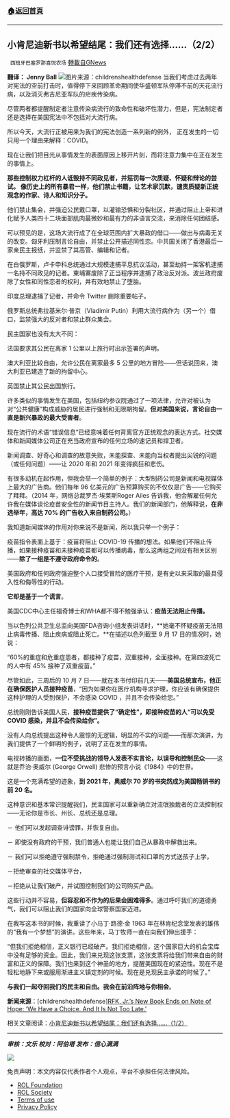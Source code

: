 ###  [:house:返回首頁](https://github.com/ourhimalayas/txt)
---


## 小肯尼迪新书以希望结尾：我们还有选择……（2/2）
` 西班牙巴塞罗那喜悦农场` [轉載自GNews](https://gnews.org/zh-hans/1758553/)

**翻译： Jenny Ball**
![](https://assets.gnews.org/wp-content/uploads/2021/12/tempsnip14-3.png)图片来源：childrenshealthdefense
当我们考虑过去两年对宪法的空前打击时，值得停下来回顾革命期间使华盛顿军队停滞不前的天花流行病，以及消灭弗吉尼亚军队的疟疾传染病。

尽管两者都提醒制定者注意传染病流行的致命性和破坏性潜力，但是，宪法制定者还是选择在美国宪法中不包括对大流行病。

所以今天，大流行正被用来为我们的宪法创造一系列新的例外， 正在发生的一切只用一个理由来解释：COVID。

现在让我们把目光从事情发生的表面原因上移开片刻，而将注意力集中在正在发生的事情上。

**那些控制权力杠杆的人诋毁持不同政见者，并惩罚每一次质疑、怀疑和辩论的尝试。 像历史上的所有暴君一样，他们禁止书籍，让艺术家沉默，谴责质疑新正统观念的作家、诗人和知识分子。**

他们禁止集会，并强迫公民戴口罩，以灌输恐惧和分裂社区，并通过阻止上帝和进化赋予人类四十二块面部肌肉最微妙和最有力的非语言交流，来消除任何团结感。

可以预见的是，这场大流行成了在全球范围内扩大暴政的借口——做出与病毒无关的改变。匈牙利压制言论自由，并禁止公开描述同性恋。中共国关闭了香港最后一家亲民主报纸，并监禁了其高管、编辑和记者。

在白俄罗斯，卢卡申科总统通过大规模逮捕平息抗议活动，甚至劫持一架客机逮捕一名持不同政见的记者。柬埔寨废除了正当程序并逮捕了政治反对派。波兰政府废除了女性和同性恋者的权利，并有效地禁止了堕胎。

印度总理逮捕了记者，并命令 Twitter 删除重要帖子。

俄罗斯总统弗拉基米尔·普京（Vladimir Putin）利用大流行病作为（另一个）借口，监禁强大的反对者和禁止群众集会。

民主国家也没有太大不同：

法国要求其公民在离家 1 公里以上旅行时出示签署的声明。

澳大利亚比较自由，允许公民在离家最多 5 公里的地方冒险——但话说回来，澳大利亚已建造了新的拘留中心。

英国禁止其公民出国旅行。

许多类似的事情发生在美国，包括纽约参议院通过了一项法律，允许对被认为对“公共健康”构成威胁的居民进行强制和无限期拘留。**但对美国来说，言论自由一直是新兴暴政的最大受害者**。

现在流行的术语“错误信息”已经意味着任何背离官方正统观念的表达方式。社交媒体和新闻媒体公司正在充当政府宣布的任何立场的速记员和捍卫者。

新闻调查、好奇心和调查的故意失败，未能探查、未能向当权者提出尖锐的问题（或任何问题）——让 2020 年和 2021 年变得疯狂和悲伤。

有很多动机在起作用，但我会举一个简单的例子：大型制药公司是新闻和电视媒体上最大的广告商。他们每年 96 亿美元的广告预算购买的不仅仅是广告——它购买了拜拜。（2014 年，网络总裁罗杰·埃莱斯Roger Ailes 告诉我，他会解雇任何允许我在媒体谈论疫苗安全性的新闻节目主持人。我们的新闻部门，他解释说，**在非选举年，高达 70% 的广告收入来自制药公司。**）

我知道新闻媒体的作用对你来说不是新闻，所以我只举一个例子：

疫苗指令表面上基于：疫苗将阻止 COVID-19 传播的想法。如果他们不阻止传播，如果接种疫苗和未接种疫苗都可以传播病毒，那么这两组之间没有相关区别——**除了一组是不遵守政府命令的**。

美国政府和任何政府强迫整个人口接受冒险的医疗干预，是有史以来采取的最具侵入性和侮辱性的行动。

**它却是基于一个谎言**。

美国CDC中心主任福奇博士和WHA都不得不勉强承认：**疫苗无法阻止传播。**

当以色列公共卫生总监向美国FDA咨询小组发表讲话时，**她毫不怀疑疫苗无法阻止病毒传播、阻止疾病或阻止死亡。**在描述以色列截至 9 月 17 日的情况时，她说：

“60%的重症和危重症患者，都接种了疫苗，双重接种，全面接种。在第四波死亡的人中有 45% 接种了双重疫苗。”

尽管如此，三周后的 10 月 7 日——就在本书付印前几天——**美国总统宣布，他正在确保医护人员接种疫苗**，“因为如果你在医疗机构寻求护理，你应该有确保提供这种护理的人受到保护，不会感染 COVID ，并且不会传染给您。”

总统刚刚告诉美国人民，**接种疫苗提供了“确定性”，即接种疫苗的人“可以免受 COVID 感染，并且不会传染给你”。**

没有人向总统提出这种令人震惊的无逻辑，明显的不实的问题——而那次演讲，为我们提供了一个鲜明的例子，说明了正在发生的事情。

电视转播的画面，**一位不受挑战的领导人发表不实言论，以误导和控制民众**——这就是乔治·奥威尔 (George Orwell) 悲惨的预言小说《1984》中的世界。

这是一个充满希望的迹象，**到 2021 年，奥威尔 70 岁的书突然成为美国畅销书的前 20 名。**

这种意识和基本常识提醒我们，民主国家可以重新确立对流氓独裁者的立法控制权——无论你是市长、州长、总统还是总理。

－ 他们可以发起调查诽谤罪，并恢复自由。

－ 即使没有政府的干预，我们普通人也能让我们自己从暴政中解救出来。

－ 我们可以拒绝遵守强制禁令，拒绝通过强制测试和口罩的方式送孩子上学，

－拒绝审查的社交媒体平台，

－拒绝从让我们破产，并试图控制我们的公司购买产品。

这些行动并不容易，**但容忍和不作为的后果会困难得多**。通过呼吁我们的道德勇气，我们可以阻止我们的国家向全球警察国家迈进。

在我写这本书的时候，我重读了小马丁·路德·金 1963 年在林肯纪念堂发表的雄伟的“我有一个梦想”的演讲。这些年来，马丁牧师一直在向我们伸出援手：

“但我们拒绝相信，正义银行已经破产。我们拒绝相信，这个国家巨大的机会宝库中没有足够的资金。因此，我们来兑现这张支票，这张支票将给我们带来自由的财富和正义的保障。我们也来到这个神圣的地方，提醒美国现在的紧迫性。现在不是轻松地静下来或服用渐进主义镇定剂的时候。现在是兑现民主承诺的时候了。”

**与我们一起夺回我们的民主和自由。我会在前沿阵地与你相会**。

**新闻来源**：[childrenshealthdefense][RFK, Jr.’s New Book Ends on Note of Hope: ‘We Have a Choice. And It Is Not Too Late.’](https://childrenshealthdefense.org/defender/rfk-jr-the-real-anthony-fauci-we-have-choice/?utm_source=salsa&amp;eType=EmailBlastContent&amp;eId=73816dfa-7dfe-468a-b1c4-5ac2bc316bd4)

相关文章阅读：[小肯尼迪新书以希望结尾：我们还有选择……（1/2）](https://gnews.org/zh-hans/1758539/)

* * *

***审核：文乐
校对：阿伯塔
发布：信心满满***

![](https://assets.gnews.org/wp-content/uploads/2021/12/GNEWS_CH.-1-3-3.jpeg)



 

免责声明：本文内容仅代表作者个人观点，平台不承担任何法律风险。

- [ROL Foundation](https://rolfoundation.org/)
- [ROL Society](https://rolsociety.org/)
- [Terms of use](https://gnews.org/terms-of-use-3/)
- [Privacy Policy](https://gnews.org/privacy-policy/)
